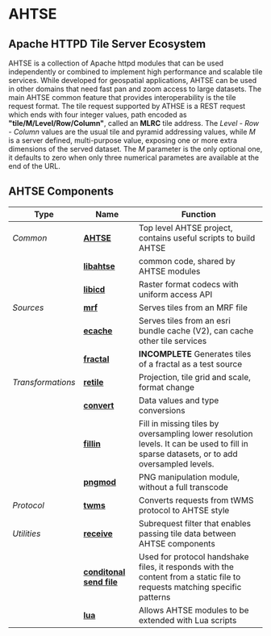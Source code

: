 # AHTSE

## Apache HTTPD Tile Server Ecosystem

AHTSE is a collection of Apache httpd modules that can be used independently 
or combined to implement high performance and scalable tile services. 
While developed for geospatial applications, AHTSE can be used in other domains 
that need fast pan and zoom access to large datasets.
The main AHTSE common feature that provides interoperability is the tile request 
format. The tile request supported by ATHSE is a REST request 
which ends with four integer values, path encoded as **"tile/M/Level/Row/Column"**, 
called an **MLRC** tile address.  The _Level - Row - Column_ values are the usual 
tile and pyramid addressing values, while _M_ is a server defined, multi-purpose 
value, exposing one or more extra dimensions of the served dataset. The _M_ parameter 
is the only optional one, it defaults to zero when only three numerical parametes are 
available at the end of the URL.

## **AHTSE Components**

|Type|Name|Function|
|-|-|-|
|*Common*|**[AHTSE](../..)**|Top level AHTSE project, contains useful scripts to build AHTSE|
||**[libahtse](https://github.com/lucianpls/libahtse)**|common code, shared by AHTSE modules|
||**[libicd](https://github.com/lucianpls/libicd)**|Raster format codecs with uniform access API|
|*Sources*|**[mrf](https://github.com/lucianpls/mod_mrf)**|Serves tiles from an MRF file|
||**[ecache](https://github.com/lucianpls/mod_ecache)**|Serves tiles from an esri bundle cache (V2), can cache other tile services|
||**[fractal](https://github.com/lucianpls/mod_fractal_tiles)**|**INCOMPLETE** Generates tiles of a fractal as a test source|
|*Transformations*|**[retile](https://github.com/lucianpls/mod_retile)**|Projection, tile grid and scale, format change|
||**[convert](https://github.com/lucianpls/mod_convert)**|Data values and type conversions|
||**[fillin](https://github.com/lucianpls/mod_fillin)**|Fill in missing tiles by oversampling lower resolution levels. It can be used to fill in sparse datasets, or to add oversampled levels.|
||**[pngmod](https://github.com/lucianpls/mod_pngmod)**|PNG manipulation module, without a full transcode|
|*Protocol*|**[twms](https://github.com/lucianpls/mod_twms)**|Converts requests from tWMS protocol to AHTSE style|
|*Utilities*|**[receive](https://github.com/lucianpls/mod_receive)**|Subrequest filter that enables passing tile data between AHTSE components|
||**[conditonal send file](https://github.com/lucianpls/mod_sfim)**|Used for protocol handshake files, it responds with the content from a static file to requests matching specific patterns|
||**[lua](https://github.com/lucianpls/mod_ahtse_lua)**|Allows AHTSE modules to be extended with Lua scripts|
